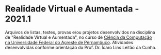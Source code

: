 # **Realidade Virtual e Aumentada - 2021.1**

<!-- [![wakatime](https://wakatime.com/badge/github/lohhans/Inteligencia-Artificial-2020.2.svg)](https://wakatime.com/badge/github/lohhans/Inteligencia-Artificial-2020.2) -->

Arquivos de listas, testes, provas e/ou projetos desenvolvidos na disciplina de "Realidade Virtual e Aumentada", no curso de [Ciência da Computação na Universidade Federal do Agreste de Pernambuco][UFAPE]. Atividades desenvolvidas conforme orientação do Prof. Dr. Ícaro Lins Leitão da Cunha.

<!-- Links -->

<!-- [RVA]: https://link -->
[UFAPE]: http://www.ufape.edu.br/br/node/409
<!-- [PROFESSOR]: https://link -->
<!-- [bnb]:  -->

